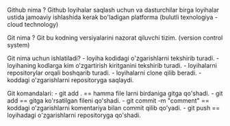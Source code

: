 Github nima ?
    Github loyihalar saqlash uchun va dasturchilar birga loyihalar ustida jamoaviy ishlashida kerak bo'ladigan platforma (bulutli texnologiya - cloud technology)

Git nima ?
    Git bu kodning versiyalarini nazorat qiluvchi tizim. (version control system)

Git nima uchun ishlatiladi?
    - loyiha kodidagi o'zgarishlarni tekshirib turadi.
    - loyihaning kodlarga kim o'zgartirish kiritganini tekshirib turadi.
    - loyihalarni repositorylar orqali boshqarib turadi.
    - loyihalarni clone qilib beradi.
    - koddagi o'zgarishlarni repositoryga saqlaydi.

Git komandalari:
    - git add . == hamma file larni birdaniga gitga qo'shadi.
    - git add <file name> == gitga ko'rsatilgan fileni qo'shadi.
    - git commit -m "comment" == koddagi o'zgarishlarni komentariya bilan commit qilib qo'yadi.
    - git push == loyihadagi o'zgarishlarni repositoryga qo'shadi.